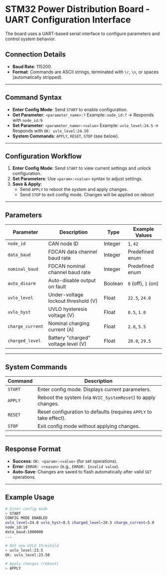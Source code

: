 # STM32 Power Distribution Board - UART Configuration Interface

The board uses a UART-based serial interface to configure parameters and control system behavior.

## **Connection Details**

- **Baud Rate**: 115200.
- **Format**: Commands are ASCII strings, terminated with `\r`, `\n`, or spaces (automatically stripped).

---

## **Command Syntax**

- **Enter Config Mode**: Send `START` to enable configuration.
- **Get Parameter**: `<parameter_name>:?`
  Example: `node_id:?` → Responds with `node_id:9`
- **Set Parameter**: `<parameter_name>:<value>`
  Example: `uvlo_level:24.5` → Responds with `OK: uvlo_level:24.50`
- **System Commands**: `APPLY`, `RESET`, `STOP` (see below).

---

## **Configuration Workflow**

1. **Enter Config Mode**: Send `START` to view current settings and unlock configuration.
2. **Set Parameters**: Use `<param>:<value>` syntax to adjust settings.
3. **Save & Apply**:
   - Send `APPLY` to reboot the system and apply changes.
   - Send `STOP` to exit config mode. Changes will be applied on reboot

---

## **Parameters**

| Parameter            | Description                          | Type    | Example Values |
|-----------------------|--------------------------------------|---------|----------------|
| `node_id`             | CAN node ID                          | Integer | `1`, `42`      |
| `data_baud`           | FDCAN data channel baud rate         | Integer | Predefined enum|
| `nominal_baud`        | FDCAN nominal channel baud rate      | Integer | Predefined enum|
| `auto_disarm`         | Auto-disable output on fault         | Boolean | `0` (off), `1` (on)|
| `uvlo_level`          | Under-voltage lockout threshold (V)  | Float   | `22.5`, `24.0` |
| `uvlo_hyst`           | UVLO hysteresis voltage (V)          | Float   | `0.5`, `1.0`   |
| `charge_current`      | Nominal charging current (A)         | Float   | `2.0`, `5.5`   |
| `charged_level`       | Battery "charged" voltage level (V)  | Float   | `28.0`, `29.5` |

---

## **System Commands**

| Command   | Description                                                                 |
|-----------|-----------------------------------------------------------------------------|
| `START`   | Enter config mode. Displays current parameters.                            |
| `APPLY`   | Reboot the system (via `NVIC_SystemReset`) to apply changes.               |
| `RESET`   | Reset configuration to defaults (requires `APPLY` to take effect).          |
| `STOP`    | Exit config mode without applying changes.                                  |

---

## **Response Format**

- **Success**: `OK: <param>:<value>` (for set operations).
- **Error**: `ERROR: <reason>` (e.g., `ERROR: Invalid value`).
- **Auto-Save**: Changes are saved to flash automatically after valid `SET` operations.

---

## **Example Usage**

```bash
# Enter config mode
> START
CONFIG MODE ENABLED
uvlo_level=24.0 uvlo_hyst=0.5 charged_level=28.5 charge_current=5.0
node_id:10
data_baud:1000000
...

# Set new UVLO threshold
> uvlo_level:23.5
OK: uvlo_level:23.50

# Apply changes (reboot)
> APPLY
